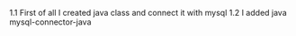 1.1  First of all I created java class and connect it with mysql
1.2 I added java mysql-connector-java

